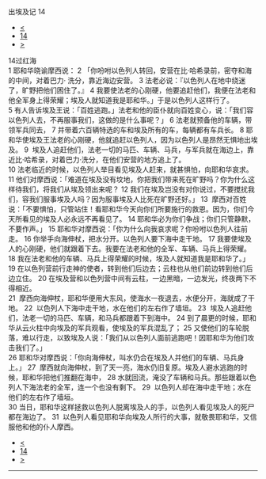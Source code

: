 ﻿





 出埃及记 14




* [<](bible/EXO13.md)
* [14](bible/EXO.md)
* [>](bible/EXO15.md)



 
14过红海  
1 耶和华晓谕摩西说： 
2 「你吩咐以色列人转回，安营在比·哈希录前，密夺和海的中间，对着巴力· 洗分，靠近海边安营。 
3 法老必说：『以色列人在地中绕迷了，旷野把他们困住了。』 
4 我要使法老的心刚硬，他要追赶他们，我便在法老和他全军身上得荣耀；埃及人就知道我是耶和华。」于是以色列人这样行了。  
5 有人告诉埃及王说：「百姓逃跑。」法老和他的臣仆就向百姓变心，说：「我们容以色列人去，不再服事我们，这做的是什么事呢？」 
6 法老就预备他的车辆，带领军兵同去， 
7 并带着六百辆特选的车和埃及所有的车，每辆都有车兵长。 
8 耶和华使埃及王法老的心刚硬，他就追赶以色列人，因为以色列人是昂然无惧地出埃及。 
9  埃及人追赶他们，法老一切的马匹、车辆、马兵，与军兵就在海边上，靠近比·哈希录，对着巴力·洗分，在他们安营的地方追上了。  
10 法老临近的时候，以色列人举目看见埃及人赶来，就甚惧怕，向耶和华哀求。 
11 他们对摩西说：「难道在埃及没有坟地，你把我们带来死在旷野吗？你为什么这样待我们，将我们从埃及领出来呢？ 
12 我们在埃及岂没有对你说过，不要搅扰我们，容我们服事埃及人吗？因为服事埃及人比死在旷野还好。」 
13  摩西对百姓说：「不要惧怕，只管站住！看耶和华今天向你们所要施行的救恩。因为，你们今天所看见的埃及人必永远不再看见了。 
14 耶和华必为你们争战；你们只管静默，不要作声。」 
15 耶和华对摩西说：「你为什么向我哀求呢？你吩咐以色列人往前走。 
16 你举手向海伸杖，把水分开。以色列人要下海中走干地。 
17 我要使埃及人的心刚硬，他们就跟着下去。我要在法老和他的全军、车辆、马兵上得荣耀。 
18 我在法老和他的车辆、马兵上得荣耀的时候，埃及人就知道我是耶和华了。」  
19 在以色列营前行走神的使者，转到他们后边去；云柱也从他们前边转到他们后边立住。 
20 在埃及营和以色列营中间有云柱，一边黑暗，一边发光，终夜两下不得相近。  
21  摩西向海伸杖，耶和华便用大东风，使海水一夜退去，水便分开，海就成了干地。 
22  以色列人下海中走干地，水在他们的左右作了墙垣。 
23  埃及人追赶他们，法老一切的马匹、车辆，和马兵都跟着下到海中。 
24 到了晨更的时候，耶和华从云火柱中向埃及的军兵观看，使埃及的军兵混乱了； 
25 又使他们的车轮脱落，难以行走，以致埃及人说：「我们从以色列人面前逃跑吧！因耶和华为他们攻击我们了。」  
26 耶和华对摩西说：「你向海伸杖，叫水仍合在埃及人并他们的车辆、马兵身上。」 
27  摩西就向海伸杖，到了天一亮，海水仍旧复原。埃及人避水逃跑的时候，耶和华把他们推翻在海中， 
28 水就回流，淹没了车辆和马兵。那些跟着以色列人下海法老的全军，连一个也没有剩下。 
29  以色列人却在海中走干地；水在他们的左右作了墙垣。  
30 当日，耶和华这样拯救以色列人脱离埃及人的手，以色列人看见埃及人的死尸都在海边了。 
31  以色列人看见耶和华向埃及人所行的大事，就敬畏耶和华，又信服他和他的仆人摩西。 
* [<](bible/EXO13.md)
* [14](bible/EXO.md)
* [>](bible/EXO15.md)





---









